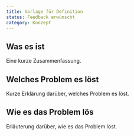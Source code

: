 ```yaml
---
title: Vorlage für Definition
status: Feedback erwünscht
category: Konzept
---
```


## Was es ist

Eine kurze Zusammenfassung. 

## Welches Problem es löst

Kurze Erklärung darüber, welches Problem es löst. 

## Wie es das Problem lös

Erläuterung darüber, wie es das Problem löst. 






